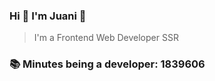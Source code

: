 ### Hi 👋 I&#39;m Juani 🦁

> I&#39;m a Frontend Web Developer SSR

### 📚 Minutes being a developer: 1839606
